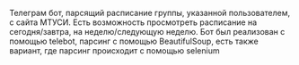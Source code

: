 Телеграм бот, парсящий расписание группы, указанной пользователем, с сайта МТУСИ.
Есть возможность просмотреть расписание на сегодня/завтра, на неделю/следующую неделю.
Бот был реализован с помощью telebot, парсинг с помощью BeautifulSoup, есть также вариант, где парсинг происходит с помощью selenium

![]()
